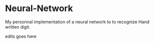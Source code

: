 # Neural-Network

My personnal implementation of a neural network to to recognize Hand written digit.

edits goes here
